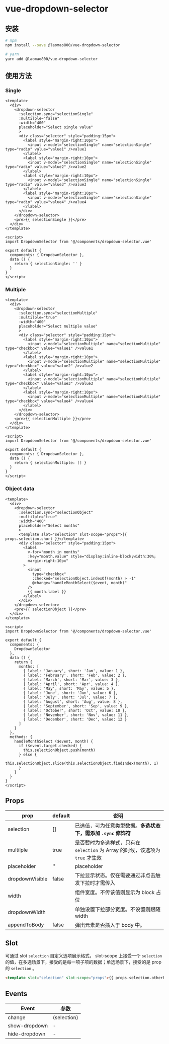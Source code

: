 # vue-dropdown-selector

## 安装

```bash
# npm
npm install --save @laomao800/vue-dropdown-selector

# yarn
yarn add @laomao800/vue-dropdown-selector
```

## 使用方法

### Single

```vue
<template>
  <div>
    <dropdown-selector
      :selection.sync="selectionSingle"
      :multilple="false"
      :width="400"
      placeholder="Select single value"
      >
      <div class="selector" style="padding:15px">
        <label style="margin-right:10px">
          <input v-model="selectionSingle" name="selectionSingle" type="radio" value="value1" />value1
        </label>
        <label style="margin-right:10px">
          <input v-model="selectionSingle" name="selectionSingle" type="radio" value="value2" />value2
        </label>
        <label style="margin-right:10px">
          <input v-model="selectionSingle" name="selectionSingle" type="radio" value="value3" />value3
        </label>
        <label style="margin-right:10px">
          <input v-model="selectionSingle" name="selectionSingle" type="radio" value="value4" />value4
        </label>
      </div>
    </dropdown-selector>
    <pre>{{ selectionSingle }}</pre>
  </div>
</template>

<script>
import DropdownSelector from '@/components/dropdown-selector.vue'

export default {
  components: { DropdownSelector },
  data () {
    return { selectionSingle: '' }
  }
}
</script>
```

### Multiple

```vue
<template>
  <div>
    <dropdown-selector
      :selection.sync="selectionMultiple"
      :multilple="true"
      :width="400"
      placeholder="Select multiple value"
      >
      <div class="selector" style="padding:15px">
        <label style="margin-right:10px">
          <input v-model="selectionMultiple" name="selectionMultiple" type="checkbox" value="value1" />value1
        </label>
        <label style="margin-right:10px">
          <input v-model="selectionMultiple" name="selectionMultiple" type="checkbox" value="value2" />value2
        </label>
        <label style="margin-right:10px">
          <input v-model="selectionMultiple" name="selectionMultiple" type="checkbox" value="value3" />value3
        </label>
        <label style="margin-right:10px">
          <input v-model="selectionMultiple" name="selectionMultiple" type="checkbox" value="value4" />value4
        </label>
      </div>
    </dropdown-selector>
    <pre>{{ selectionMultiple }}</pre>
  </div>
</template>

<script>
import DropdownSelector from '@/components/dropdown-selector.vue'

export default {
  components: { DropdownSelector },
  data () {
    return { selectionMultiple: [] }
  }
}
</script>
```

### Object data

```vue
<template>
  <div>
    <dropdown-selector
      :selection.sync="selectionObject"
      :multilple="true"
      :width="400"
      placeholder="Select months"
      >
      <template slot="selection" slot-scope="props">{{ props.selection.short }}</template>
      <div class="selector" style="padding:15px">
        <label
          v-for="month in months"
          :key="month.value" style="display:inline-block;width:30%;
          margin-right:10px"
        >
          <input
            type="checkbox"
            :checked="selectionObject.indexOf(month) > -1"
            @change="handleMonthSelect($event, month)"
          />
          {{ month.label }}
        </label>
      </div>
    </dropdown-selector>
    <pre>{{ selectionObject }}</pre>
  </div>
</template>

<script>
import DropdownSelector from '@/components/dropdown-selector.vue'

export default {
  components: {
    DropdownSelector
  },
  data () {
    return {
      months: [
        { label: 'January', short: 'Jan', value: 1 },
        { label: 'February', short: 'Feb', value: 2 },
        { label: 'March', short: 'Mar', value: 3 },
        { label: 'April', short: 'Apr', value: 4 },
        { label: 'May', short: 'May', value: 5 },
        { label: 'June', short: 'Jun', value: 6 },
        { label: 'July', short: 'Jul', value: 7 },
        { label: 'August', short: 'Aug', value: 8 },
        { label: 'September', short: 'Sep', value: 9 },
        { label: 'October', short: 'Oct', value: 10 },
        { label: 'November', short: 'Nov', value: 11 },
        { label: 'December', short: 'Dec', value: 12 }
      ]
    }
  },
  methods: {
    handleMonthSelect ($event, month) {
      if ($event.target.checked) {
        this.selectionObject.push(month)
      } else {
        this.selectionObject.slice(this.selectionObject.findIndex(month), 1)
      }
    }
  }
}
</script>
```

## Props

| prop            | default | 说明
| --------------- | ------- | ----
| selection       | []      | 已选值，可为任意类型数据。__多选状态下，需添加 `.sync` 修饰符__
| multilple       | true    | 是否暂时为多选样式，只有在 `selection` 为 Array 的时候，该选项为 `true` 才生效
| placeholder     | ''      | placeholder
| dropdownVisible | false   | 下拉显示状态。仅在需要通过非点击触发下拉时才需传入
| width           |         | 组件宽度。不传该值则显示为 block 占位
| dropdownWidth   |         | 单独设置下拉部分宽度。不设置则跟随 width
| appendToBody    | false   | 弹出元素是否插入于 body 中。

## Slot

可通过 slot `selection` 自定义选项展示格式， slot-scope 上接受一个 `selection` 的值，在多选场景下，接受的是每一项子项的数据；单选场景下，接受的是 prop 的 `selection` 。

```html
<template slot="selection" slot-scope="props">{{ props.selection.otherPropertyName }}</template>
```

## Events

| Event         | 参数
| ------------- | ----
| change        | (selection)
| show-dropdown | -
| hide-dropdown | -
